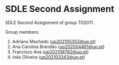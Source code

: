 # SDLE Second Assignment

SDLE Second Assignment of group T02G11.

Group members:

1. Adriano Machado (up202105352@up.pt)
2. Ana Carolina Brandão (up202004461@up.pt)
3. Francisco Ana (up202108762@up.pt)
4. Inês Oliveira (up202103343@up.pt)